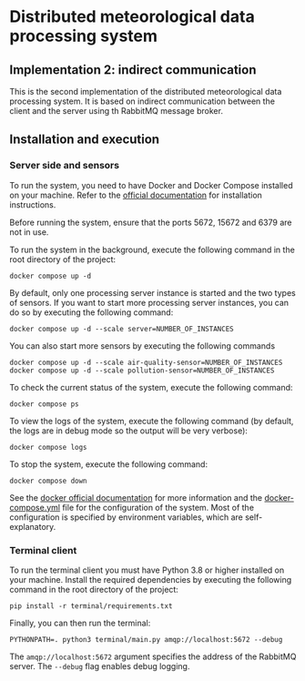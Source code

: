 # Distributed meteorological data processing system
## Implementation 2: indirect communication

This is the second implementation of the distributed meteorological data processing system.
It is based on indirect communication between the client and the server using th RabbitMQ message broker.

## Installation and execution

### Server side and sensors

To run the system, you need to have Docker and Docker Compose installed on your machine.
Refer to the [official documentation](https://docs.docker.com/engine/install/) for installation instructions.

Before running the system, ensure that the ports 5672, 15672 and 6379 are not in use.

To run the system in the background, execute the following command in the root directory of the project:

    docker compose up -d

By default, only one processing server instance is started and the two types of sensors.
If you want to start more processing server instances, you can do so by executing the following command:

    docker compose up -d --scale server=NUMBER_OF_INSTANCES

You can also start more sensors by executing the following commands

    docker compose up -d --scale air-quality-sensor=NUMBER_OF_INSTANCES
    docker compose up -d --scale pollution-sensor=NUMBER_OF_INSTANCES

To check the current status of the system, execute the following command:

    docker compose ps

To view the logs of the system, execute the following command (by default, the logs are in debug mode
so the output will be very verbose):

    docker compose logs

To stop the system, execute the following command:

    docker compose down

See the [docker official documentation](https://docs.docker.com/compose/reference/up/) for more information
and the [docker-compose.yml](docker-compose.yml) file for the configuration of the system. Most
of the configuration is specified by environment variables, which are self-explanatory.

### Terminal client

To run the terminal client you must have Python 3.8 or higher installed on your machine. Install
the required dependencies by executing the following command in the root directory of the project:

    pip install -r terminal/requirements.txt

Finally, you can then run the terminal:

    PYTHONPATH=. python3 terminal/main.py amqp://localhost:5672 --debug

The `amqp://localhost:5672` argument specifies the address of the RabbitMQ server. The `--debug` flag
enables debug logging.
